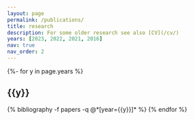 ```yaml
---
layout: page
permalink: /publications/
title: research
description: For some older research see also [CV](/cv/)
years: [2023, 2022, 2021, 2016] 
nav: true
nav_order: 2
---
```

<!-- _pages/publications.md -->
<div class="publications">

{%- for y in page.years %}
  <h2 class="year">{{y}}</h2>
  {% bibliography -f papers -q @*[year={{y}}]* %}
{% endfor %}

</div>
